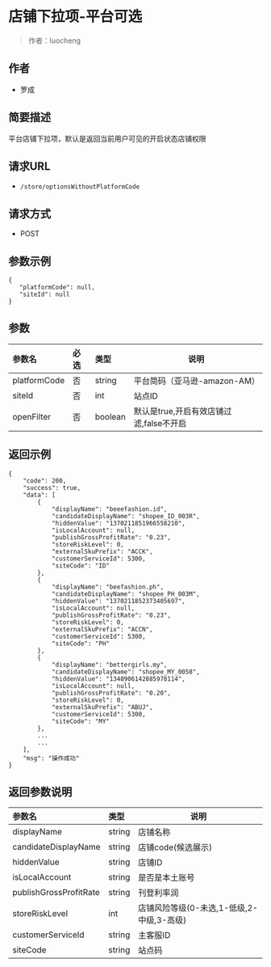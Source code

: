 # 店铺下拉项-平台可选

> 作者：luocheng

## 作者

- 罗成

## 简要描述

平台店铺下拉项，默认是返回当前用户可见的开启状态店铺权限


## 请求URL

- ` /store/optionsWithoutPlatformCode `
  
## 请求方式
- POST 

## 参数示例

 ``` 
{
    "platformCode": null,
    "siteId": null
}

 ```

## 参数

|参数名|必选|类型|说明|
|:----    |:---|:----- |-----   |
|platformCode |否  |string | 平台简码（亚马逊-amazon-AM）    |
|siteId |否  |int | 站点ID    |
|openFilter |否  |boolean | 默认是true,开启有效店铺过滤,false不开启    |

## 返回示例 

``` 
{
    "code": 200,
    "success": true,
    "data": [
        {
            "displayName": "beeefashion.id",
            "candidateDisplayName": "shopee_ID_003R",
            "hiddenValue": "1370211851966558210",
            "isLocalAccount": null,
            "publishGrossProfitRate": "0.23",
            "storeRiskLevel": 0,
            "externalSkuPrefix": "ACCK",
            "customerServiceId": 5300,
            "siteCode": "ID"
        },
        {
            "displayName": "beefashion.ph",
            "candidateDisplayName": "shopee_PH_003M",
            "hiddenValue": "1370211852373405697",
            "isLocalAccount": null,
            "publishGrossProfitRate": "0.23",
            "storeRiskLevel": 0,
            "externalSkuPrefix": "ACCN",
            "customerServiceId": 5300,
            "siteCode": "PH"
        },
        {
            "displayName": "bettergirls.my",
            "candidateDisplayName": "shopee_MY_0058",
            "hiddenValue": "1348906142885978114",
            "isLocalAccount": null,
            "publishGrossProfitRate": "0.20",
            "storeRiskLevel": 0,
            "externalSkuPrefix": "ABUJ",
            "customerServiceId": 5300,
            "siteCode": "MY"
        },
		...
		...
    ],
    "msg": "操作成功"
}
```

## 返回参数说明 

|参数名|类型|说明|
|:-----  |:-----|-----                           |
|displayName |string   |店铺名称  |
|candidateDisplayName |string   |店铺code(候选展示)  |
|hiddenValue |string   |店铺ID  |
|isLocalAccount |string   |是否是本土账号  |
|publishGrossProfitRate |string   |刊登利率润  |
|storeRiskLevel |int   |店铺风险等级(0-未选,1-低级,2-中级,3-高级)|
|customerServiceId |string   |主客服ID  |
|siteCode |string   |站点码  |